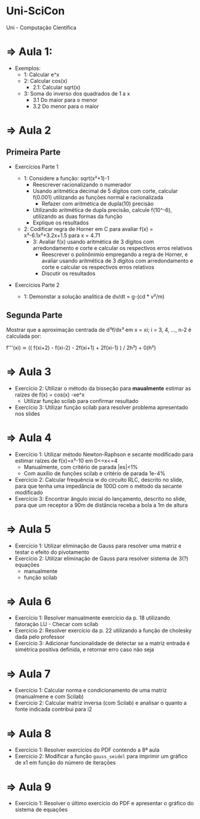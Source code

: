# Uni-SciCon
Uni - Computação Científica

# => Aula 1:
- Exemplos:
  - 1: Calcular e^x
  - 2: Calcular cos(x)
    - 2.1: Calcular sqrt(x)
  - 3: Soma do inverso dos quadrados de 1 a x
    - 3.1 Do maior para o menor
    - 3.2 Do menor para o maior

# => Aula 2
## Primeira Parte
- Exercícios Parte 1
  - 1: Considere a função: sqrt(x²+1)-1
    - Reescrever racionalizando o numerador
    - Usando aritmética decimal de 5 dígitos com corte, calcular f(0.001) utilizando as funções normal e racionalizada
      - Refazer com aritmética de dupla(10) precisão
    - Utilizando aritmética de dupla precisão, calcule f(10^-6), utilizando as duas formas da função
    - Explique os resultados
  - 2: Codificar regra de Horner em C para avaliar f(x) = x³-6.1x²+3.2x+1.5 para x = 4.71
    - 3: Avaliar f(x) usando aritmética de 3 dígitos com arredondamento e corte e calcular os respectivos erros relativos
      - Reescrever o polinônimio empregando a regra de Horner, e avaliar usando aritmética de 3 dígitos com arredondamento e corte e calcular os respectivos erros relativos
      - Discutir os resultados

- Exercícios Parte 2
  - 1: Demonstar a solução analítica de dv/dt = g-(cd * v²/m)

## Segunda Parte
  Mostrar que a aproximação centrada de d³f/dx³ em x = xi; i = 3, 4, ..., n-2 é calculada por:
  
  f'''(xi) ≃ (( f(xi+2) - f(xi-2) - 2f(xi+1) + 2f(xi-1) ) / 2h³) + 0(h²)

# => Aula 3
  - Exercício 2: Utilizar o método da bisseção para **maualmente** estimar as raízes de f(x) = cos(x) -xe^x
    - Utilizar função scilab para confirmar resultado
  - Exercício 3: Utilizar função scilab para resolver problema apresentado nos slides

# => Aula 4
  - Exercício 1: Utilizar método Newton-Raphson e secante modificado para estimar raízes de f(x)=x³-10 em 0<=x<=4
    - Manualmente, com critério de parada |es|<1%
    - Com auxílio de funções scilab e critério de parada 1e-4%
  - Exercício 2: Calcular frequência w do circuito RLC, descrito no slide, para que tenha uma impedância de 100Ω com o método da secante modificado
  - Exercício 3: Encontrar ângulo inicial do lançamento, descrito no slide, para que um receptor a 90m de distância receba a bola a 1m de altura

# => Aula 5
  - Exercício 1: Utilizar eliminação de Gauss para resolver uma matriz e testar o efeito do pivotamento
  - Exercício 2: Utilizar eliminação de Gauss para resolver sistema de 3(?) equações
    - manualmente
    - função scilab

# => Aula 6
  - Exercício 1: Resolver manualmente exercício da p. 18 utilizando fatoração LU - Checar com scilab
  - Exercício 2: Resolver exercício da p. 22 utilizando a função de cholesky dada pelo professor
  - Exercício 3: Adicionar funcionalidade de detectar se a matriz entrada é simétrica positiva definida, e retornar erro caso não seja

# => Aula 7
  - Exercício 1: Calcular norma e condicionamento de uma matriz (manualmene e com Scilab)
  - Exercício 2: Calcular matriz inversa (com Scilab) e analisar o quanto a fonte indicada contribui para i2

# => Aula 8
  - Exercício 1: Resolver exercícios do PDF contendo a 8ª aula
  - Exercício 2: Modificar a função `gauss_seidel` para imprimir um gráfico de x1 em função do número de iterações

# => Aula 9
  - Exercício 1: Resolver o último exercício do PDF e apresentar o gráfico do sistema de equações
